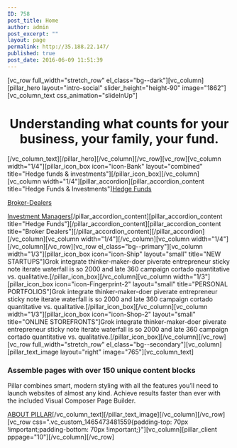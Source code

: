 ```yaml
---
ID: 758
post_title: Home
author: admin
post_excerpt: ""
layout: page
permalink: http://35.188.22.147/
published: true
post_date: 2016-06-09 11:51:39
---
```

[vc_row full_width="stretch_row" el_class="bg--dark"][vc_column][pillar_hero layout="intro-social" slider_height="height-90" image="1862"][vc_column_text css_animation="slideInUp"]
<h1 style="text-align: center;">Understanding what counts for your business, your family, your fund.</h1>
[/vc_column_text][/pillar_hero][/vc_column][/vc_row][vc_row][vc_column width="1/4"][pillar_icon_box icon="icon-Bank" layout="combined" title="Hedge funds &amp; investments"][/pillar_icon_box][/vc_column][vc_column width="1/4"][pillar_accordion][pillar_accordion_content title="Hedge Funds &amp; Investments"]<a href="/industries-we-serve/hedge-funds-investments/hedge-funds/">Hedge Funds</a>

<a href="/industries-we-serve/hedge-funds-investments/broker-dealers/">Broker-Dealers</a>

<a href="/industries-we-serve/hedge-funds-investments/investment-managers/">Investment Managers</a>[/pillar_accordion_content][pillar_accordion_content title="Hedge Funds"][/pillar_accordion_content][pillar_accordion_content title="Broker Dealers"][/pillar_accordion_content][/pillar_accordion][/vc_column][vc_column width="1/4"][/vc_column][vc_column width="1/4"][/vc_column][/vc_row][vc_row el_class="bg--primary"][vc_column width="1/3"][pillar_icon_box icon="icon-Ship" layout="small" title="NEW STARTUPS"]Grok integrate thinker-maker-doer piverate entrepreneur sticky note iterate waterfall is so 2000 and late 360 campaign cortado quantitative vs. qualitative.[/pillar_icon_box][/vc_column][vc_column width="1/3"][pillar_icon_box icon="icon-Fingerprint-2" layout="small" title="PERSONAL PORTFOLIOS"]Grok integrate thinker-maker-doer piverate entrepreneur sticky note iterate waterfall is so 2000 and late 360 campaign cortado quantitative vs. qualitative.[/pillar_icon_box][/vc_column][vc_column width="1/3"][pillar_icon_box icon="icon-Shop-2" layout="small" title="ONLINE STOREFRONTS"]Grok integrate thinker-maker-doer piverate entrepreneur sticky note iterate waterfall is so 2000 and late 360 campaign cortado quantitative vs. qualitative.[/pillar_icon_box][/vc_column][/vc_row][vc_row full_width="stretch_row" el_class="bg--secondary"][vc_column][pillar_text_image layout="right" image="765"][vc_column_text]
<h3>Assemble pages with over 150 unique content blocks</h3>
Pillar combines smart, modern styling with all the features you’ll need to launch websites of almost any kind. Achieve results faster than ever with the included Visual Composer Page Builder.

<a href="/pages/about-company/"><span class="btn__text">ABOUT PILLAR</span></a>[/vc_column_text][/pillar_text_image][/vc_column][/vc_row][vc_row css=".vc_custom_1465473481559{padding-top: 70px !important;padding-bottom: 70px !important;}"][vc_column][pillar_client pppage="10"][/vc_column][/vc_row]